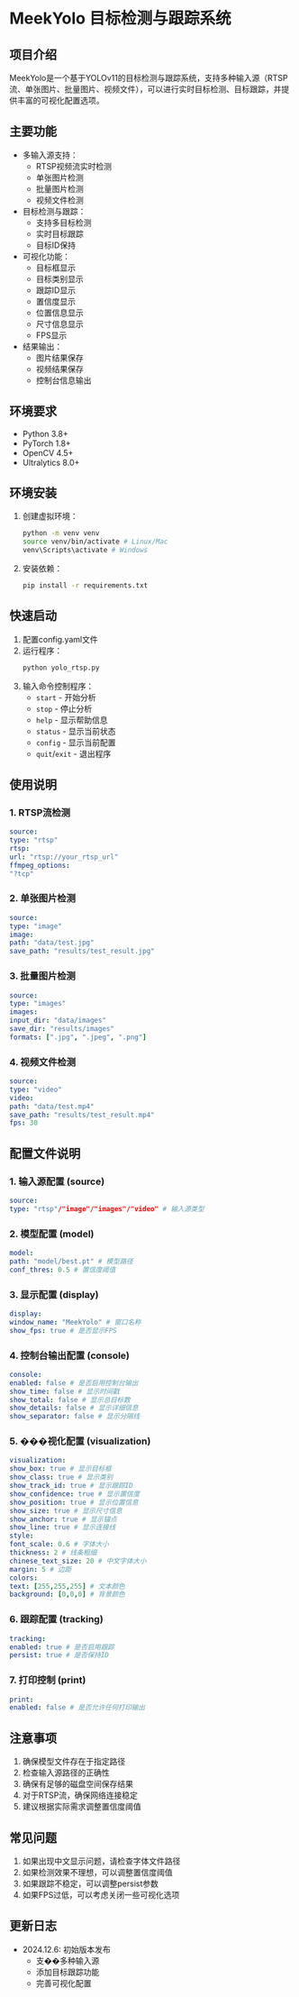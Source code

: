 # MeekYolo 目标检测与跟踪系统

## 项目介绍

MeekYolo是一个基于YOLOv11的目标检测与跟踪系统，支持多种输入源（RTSP流、单张图片、批量图片、视频文件），可以进行实时目标检测、目标跟踪，并提供丰富的可视化配置选项。

## 主要功能

- 多输入源支持：
  - RTSP视频流实时检测
  - 单张图片检测
  - 批量图片检测
  - 视频文件检测
- 目标检测与跟踪：
  - 支持多目标检测
  - 实时目标跟踪
  - 目标ID保持
- 可视化功能：
  - 目标框显示
  - 目标类别显示
  - 跟踪ID显示
  - 置信度显示
  - 位置信息显示
  - 尺寸信息显示
  - FPS显示
- 结果输出：
  - 图片结果保存
  - 视频结果保存
  - 控制台信息输出

## 环境要求

- Python 3.8+
- PyTorch 1.8+
- OpenCV 4.5+
- Ultralytics 8.0+

## 环境安装

1. 创建虚拟环境：

   ```bash
   python -m venv venv
   source venv/bin/activate # Linux/Mac
   venv\Scripts\activate # Windows
   ```
2. 安装依赖：

   ```bash
   pip install -r requirements.txt
   ```

## 快速启动

1. 配置config.yaml文件
2. 运行程序：
   ```bash
   python yolo_rtsp.py
   ```
3. 输入命令控制程序：
   - `start` - 开始分析
   - `stop` - 停止分析
   - `help` - 显示帮助信息
   - `status` - 显示当前状态
   - `config` - 显示当前配置
   - `quit`/`exit` - 退出程序

## 使用说明

### 1. RTSP流检测

```yaml
source:
type: "rtsp"
rtsp:
url: "rtsp://your_rtsp_url"
ffmpeg_options:
"?tcp"
```

### 2. 单张图片检测

```yaml
source:
type: "image"
image:
path: "data/test.jpg"
save_path: "results/test_result.jpg"
```

### 3. 批量图片检测

```yaml
source:
type: "images"
images:
input_dir: "data/images"
save_dir: "results/images"
formats: [".jpg", ".jpeg", ".png"]
```

### 4. 视频文件检测

```yaml
source:
type: "video"
video:
path: "data/test.mp4"
save_path: "results/test_result.mp4"
fps: 30
```

## 配置文件说明

### 1. 输入源配置 (source)

```yaml
source:
type: "rtsp"/"image"/"images"/"video" # 输入源类型
```

### 2. 模型配置 (model)

```yaml
model:
path: "model/best.pt" # 模型路径
conf_thres: 0.5 # 置信度阈值
```

### 3. 显示配置 (display)

```yaml
display:
window_name: "MeekYolo" # 窗口名称
show_fps: true # 是否显示FPS
```

### 4. 控制台输出配置 (console)

```yaml
console:
enabled: false # 是否启用控制台输出
show_time: false # 显示时间戳
show_total: false # 显示总目标数
show_details: false # 显示详细信息
show_separator: false # 显示分隔线
```

### 5. ���视化配置 (visualization)

```yaml
visualization:
show_box: true # 显示目标框
show_class: true # 显示类别
show_track_id: true # 显示跟踪ID
show_confidence: true # 显示置信度
show_position: true # 显示位置信息
show_size: true # 显示尺寸信息
show_anchor: true # 显示锚点
show_line: true # 显示连接线
style:
font_scale: 0.6 # 字体大小
thickness: 2 # 线条粗细
chinese_text_size: 20 # 中文字体大小
margin: 5 # 边距
colors:
text: [255,255,255] # 文本颜色
background: [0,0,0] # 背景颜色
```

### 6. 跟踪配置 (tracking)

```yaml
tracking:
enabled: true # 是否启用跟踪
persist: true # 是否保持ID
```

### 7. 打印控制 (print)

```yaml
print:
enabled: false # 是否允许任何打印输出
```

## 注意事项

1. 确保模型文件存在于指定路径
2. 检查输入源路径的正确性
3. 确保有足够的磁盘空间保存结果
4. 对于RTSP流，确保网络连接稳定
5. 建议根据实际需求调整置信度阈值

## 常见问题

1. 如果出现中文显示问题，请检查字体文件路径
2. 如果检测效果不理想，可以调整置信度阈值
3. 如果跟踪不稳定，可以调整persist参数
4. 如果FPS过低，可以考虑关闭一些可视化选项

## 更新日志

- 2024.12.6: 初始版本发布
  - 支��多种输入源
  - 添加目标跟踪功能
  - 完善可视化配置

